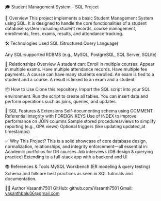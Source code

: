 🎓 Student Management System – SQL Project

📘 Overview
This project implements a basic Student Management System using SQL. It is designed to handle the core functionalities of a student database system including student records, course management, enrollments, fees, exams, results, and attendance tracking.

🛠️ Technologies Used
 SQL (Structured Query Language)

 Any SQL-supported RDBMS (e.g., MySQL, PostgreSQL, SQL Server, SQLite)


🔄 Relationships Overview
A student can:
 Enroll in multiple courses.
 Appear in multiple exams.
 Have multiple attendance records.
 Have multiple fee payments.
 A course can have many students enrolled.
 An exam is tied to a student and a course.
 A result is linked to an exam and a student.


📦 How to Use
Clone this repository.
Import the SQL script into your SQL environment.
Run the script to create all tables.
You can insert data and perform operations such as joins, queries, and updates.


🚀 SQL Features & Extensions
Self-documenting schema using COMMENT
Referential integrity with FOREIGN KEYS
Use of INDEX to improve performance on JOIN columns
Sample stored procedures/views to simplify reporting (e.g., GPA views)
Optional triggers (like updating updated_at timestamps)


✅ Why This Project?
This is a solid showcase of core database design, normalization, relationships, and integrity enforcement—all essential in:
Academic portfolios for DB courses
Job interviews (DB design & querying practice)
Extending to a full-stack app with a backend and UI


📚 References & Tools
MySQL Workbench (ER modeling & query testing)
Schema and folklore best practices as seen in SQL tutorials and documentation.

👨‍💻 Author
Vasanth7501
GitHub: github.com/Vasanth7501
Gmail: vasanthbalu06@gmail.com

